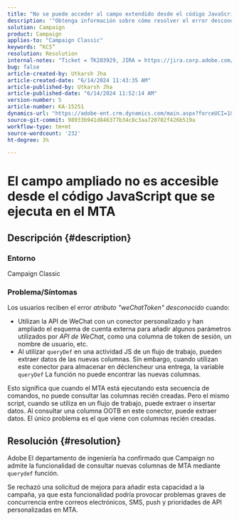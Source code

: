 ```yaml
---
title: "No se puede acceder al campo extendido desde el código JavaScript que se ejecuta en MTA"
description: '"Obtenga información sobre cómo resolver el error desconocido de weChatToken al utilizar un conector de API de WeChat personalizado".'
solution: Campaign
product: Campaign
applies-to: "Campaign Classic"
keywords: “KCS”
resolution: Resolution
internal-notes: "Ticket = TK203929, JIRA = https://jira.corp.adobe.com/browse/NEO-20460, https://jira.corp.adobe.com/browse/NEO-20648"
bug: false
article-created-by: Utkarsh Jha
article-created-date: "6/14/2024 11:43:35 AM"
article-published-by: Utkarsh Jha
article-published-date: "6/14/2024 11:52:14 AM"
version-number: 5
article-number: KA-15251
dynamics-url: "https://adobe-ent.crm.dynamics.com/main.aspx?forceUCI=1&pagetype=entityrecord&etn=knowledgearticle&id=5684ae4f-432a-ef11-840a-000d3a5a67ba"
source-git-commit: 98933b941d846377b34c8c3aa720702f426b519a
workflow-type: tm+mt
source-wordcount: '232'
ht-degree: 3%

---
```


# El campo ampliado no es accesible desde el código JavaScript que se ejecuta en el MTA

## Descripción {#description}


### <b>Entorno</b>

Campaign Classic



### <b>Problema/Síntomas</b>

Los usuarios reciben el error *atributo &quot;weChatToken&quot; desconocido* cuando:

- Utilizan la API de WeChat con un conector personalizado y han ampliado el esquema de cuenta externa para añadir algunos parámetros utilizados por *API de WeChat*, como una columna de token de sesión, un nombre de usuario, etc.
- Al utilizar `queryDef` en una actividad JS de un flujo de trabajo, pueden extraer datos de las nuevas columnas. Sin embargo, cuando utilizan este conector para almacenar en déclencheur una entrega, la variable `queryDef` La función no puede encontrar las nuevas columnas.




Esto significa que cuando el MTA está ejecutando esta secuencia de comandos, no puede consultar las columnas recién creadas. Pero el mismo script, cuando se utiliza en un flujo de trabajo, puede extraer o insertar datos. Al consultar una columna OOTB en este conector, puede extraer datos. El único problema es el que viene con columnas recién creadas.


## Resolución {#resolution}




Adobe<b> </b>El departamento de ingeniería ha confirmado que Campaign no admite la funcionalidad de consultar nuevas columnas de MTA mediante `querydef` función.



Se rechazó una solicitud de mejora para añadir esta capacidad a la campaña, ya que esta funcionalidad podría provocar problemas graves de concurrencia entre correos electrónicos, SMS, push y prioridades de API personalizadas en MTA.

